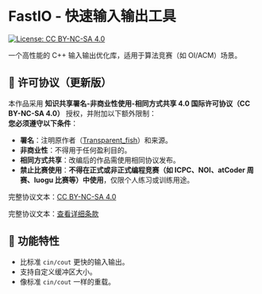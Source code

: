 # FastIO - 快速输入输出工具

[![License: CC BY-NC-SA 4.0](https://img.shields.io/badge/License-CC_BY--NC--SA_4.0-lightgrey.svg)](https://creativecommons.org/licenses/by-nc-sa/4.0/)

一个高性能的 C++ 输入输出优化库，适用于算法竞赛（如 OI/ACM）场景。

## 📜 许可协议（更新版）
本作品采用 **知识共享署名-非商业性使用-相同方式共享 4.0 国际许可协议（CC BY-NC-SA 4.0）** 授权，并附加以下额外限制：  
**您必须遵守以下条件**：  
- **署名**：注明原作者（[Transparent_fish](https://www.luogu.com.cn/user/766220)）和来源。  
- **非商业性**：不得用于任何盈利目的。  
- **相同方式共享**：改编后的作品需使用相同协议发布。  
- **禁止比赛使用**：**不得在正式或非正式编程竞赛（如 ICPC、NOI、atCoder 周赛、luogu 比赛等）中使用**，仅限个人练习或训练用途。

完整协议文本：[CC BY-NC-SA 4.0](https://creativecommons.org/licenses/by-nc-sa/4.0/legalcode)  

完整协议文本：[查看详细条款](https://creativecommons.org/licenses/by-nc-sa/4.0/legalcode)

## 🚀 功能特性
- 比标准 `cin/cout` 更快的输入输出。
- 支持自定义缓冲区大小。
- 像标准 `cin/cout` 一样的重载。
